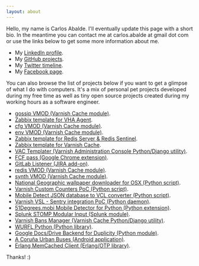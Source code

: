 ```yaml
---
layout: about
---
```


Hello, my name is Carlos Abalde. I'll eventually update this page with a short bio. In the meantime you can contact me at carlos.abalde at gmail dot com or use the links below to get some more information about me.

- My [LinkedIn profile](https://www.linkedin.com/in/carlosabalde).
- My [GitHub projects](https://github.com/carlosabalde).
- My [Twitter timeline](https://twitter.com/carlosabalde).
- My [Facebook page](https://www.facebook.com/carlosabalde).

You can also browse the list of projects below if you want to get a glimpse of what I do with computers. It's a mix of personal pet projects developed during my free time as well as tiny open source projects created during my working hours as a software engineer.

- [gossip VMOD (Varnish Cache module)](https://github.com/carlosabalde/libvmod-gossip).
- [Zabbix template for VHA Agent](https://github.com/allenta/zabbix-template-for-vha-agent).
- [cfg VMOD (Varnish Cache module)](https://github.com/carlosabalde/libvmod-cfg).
- [env VMOD (Varnish Cache module)](https://github.com/carlosabalde/libvmod-env).
- [Zabbix template for Redis Server & Redis Sentinel](https://github.com/allenta/zabbix-template-for-redis).
- [Zabbix template for Varnish Cache](https://github.com/allenta/zabbix-template-for-varnish-cache).
- [VAC Templater (Varnish Administration Console Python/Django utility)](https://github.com/allenta/vac-templater).
- [FCF pass (Google Chrome extension)](https://github.com/carlosabalde/fcf-pass-chrome).
- [GitLab Listener (JIRA add-on)](https://marketplace.atlassian.com/plugins/com.allenta.jira.plugins.gitlab.gitlab-listener/server/overview).
- [redis VMOD (Varnish Cache module)](https://github.com/carlosabalde/libvmod-redis).
- [synth VMOD (Varnish Cache module)](https://github.com/carlosabalde/libvmod-synth).
- [National Geographic wallpaper downloader for OSX (Python script)](https://github.com/carlosabalde/ngwallpaper).
- [Varnish Custom Counters PoC (Python script)](https://github.com/carlosabalde/vcc).
- [Mobile Detect JSON database to VCL converter (Python script)](https://github.com/carlosabalde/mobiledetect2vcl).
- [Varnish VSL - Sentry integration PoC (Python daemon)](https://github.com/carlosabalde/varnishsentry).
- [51Degrees.mobi Mobile Detector for Python (Python extension)](http://51degrees.mobi/Support/Documentation/Python.aspx).
- [Splunk STOMP Modular Input (Splunk module)](https://github.com/allenta/splunk-stomp).
- [Varnish Bans Manager (Varnish Cache Python/Django utility)](https://github.com/dot2code/varnish-bans-manager).
- [WURFL Python (Python library)](https://github.com/carlosabalde/wurfl-python).
- [Google Docs/Drive Backend for Duplicity (Python module)](http://duplicity.nongnu.org).
- [A Coruña Urban Buses (Android application)](https://play.google.com/store/apps/details?id=com.carlosabalde.buses).
- [Erlang MemCached Client (Erlang/OTP library)](https://code.google.com/p/erlangmc/).

Thanks! :)
